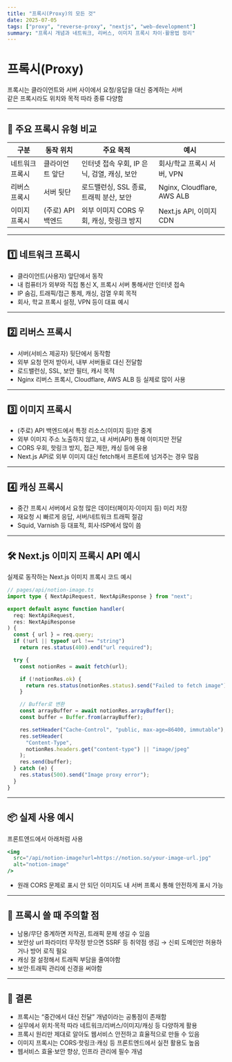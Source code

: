 ```yaml
---
title: "프록시(Proxy)의 모든 것"
date: 2025-07-05
tags: ["proxy", "reverse-proxy", "nextjs", "web-development"]
summary: "프록시 개념과 네트워크, 리버스, 이미지 프록시 차이·활용법 정리"
---
```


# 프록시(Proxy)

프록시는 클라이언트와 서버 사이에서 요청/응답을 대신 중계하는 서버  
같은 프록시라도 위치와 목적 따라 종류 다양함

---

## 📌 주요 프록시 유형 비교

| 구분            | 동작 위치         | 주요 목적                                   | 예시                       |
| --------------- | ----------------- | ------------------------------------------- | -------------------------- |
| 네트워크 프록시 | 클라이언트 앞단   | 인터넷 접속 우회, IP 은닉, 검열, 캐싱, 보안 | 회사/학교 프록시 서버, VPN |
| 리버스 프록시   | 서버 뒷단         | 로드밸런싱, SSL 종료, 트래픽 분산, 보안     | Nginx, Cloudflare, AWS ALB |
| 이미지 프록시   | (주로) API 백엔드 | 외부 이미지 CORS 우회, 캐싱, 핫링크 방지    | Next.js API, 이미지 CDN    |

---

## 1️⃣ 네트워크 프록시

- 클라이언트(사용자) 앞단에서 동작
- 내 컴퓨터가 외부와 직접 통신 X, 프록시 서버 통해서만 인터넷 접속
- IP 숨김, 트래픽/접근 통제, 캐싱, 검열 우회 목적
- 회사, 학교 프록시 설정, VPN 등이 대표 예시

---

## 2️⃣ 리버스 프록시

- 서버(서비스 제공자) 뒷단에서 동작함
- 외부 요청 먼저 받아서, 내부 서버들로 대신 전달함
- 로드밸런싱, SSL, 보안 필터, 캐시 목적
- Nginx 리버스 프록시, Cloudflare, AWS ALB 등 실제로 많이 사용

---

## 3️⃣ 이미지 프록시

- (주로) API 백엔드에서 특정 리소스(이미지 등)만 중계
- 외부 이미지 주소 노출하지 않고, 내 서버(API) 통해 이미지만 전달
- CORS 우회, 핫링크 방지, 접근 제한, 캐싱 등에 유용
- Next.js API로 외부 이미지 대신 fetch해서 프론트에 넘겨주는 경우 많음

---

## 4️⃣ 캐싱 프록시

- 중간 프록시 서버에서 요청 많은 데이터(페이지·이미지 등) 미리 저장
- 재요청 시 빠르게 응답, 서버/네트워크 트래픽 절감
- Squid, Varnish 등 대표적, 회사·ISP에서 많이 씀

---

## 🛠️ Next.js 이미지 프록시 API 예시

실제로 동작하는 Next.js 이미지 프록시 코드 예시

```typescript
// pages/api/notion-image.ts
import type { NextApiRequest, NextApiResponse } from "next";

export default async function handler(
  req: NextApiRequest,
  res: NextApiResponse
) {
  const { url } = req.query;
  if (!url || typeof url !== "string")
    return res.status(400).end("url required");

  try {
    const notionRes = await fetch(url);

    if (!notionRes.ok) {
      return res.status(notionRes.status).send("Failed to fetch image");
    }

    // Buffer로 변환
    const arrayBuffer = await notionRes.arrayBuffer();
    const buffer = Buffer.from(arrayBuffer);

    res.setHeader("Cache-Control", "public, max-age=86400, immutable");
    res.setHeader(
      "Content-Type",
      notionRes.headers.get("content-type") || "image/jpeg"
    );
    res.send(buffer);
  } catch (e) {
    res.status(500).send("Image proxy error");
  }
}
```

---

## 📦 실제 사용 예시

프론트엔드에서 아래처럼 사용

```jsx
<img
  src="/api/notion-image?url=https://notion.so/your-image-url.jpg"
  alt="notion-image"
/>
```

- 원래 CORS 문제로 표시 안 되던 이미지도
  내 서버 프록시 통해 안전하게 표시 가능

---

## 🌟 프록시 쓸 때 주의할 점

- 남용/무단 중계하면 저작권, 트래픽 문제 생길 수 있음
- 보안상 url 파라미터 무작정 받으면 SSRF 등 취약점 생김
  → 신뢰 도메인만 허용하거나 방어 로직 필요
- 캐싱 잘 설정해서 트래픽 부담을 줄여야함
- 보안·트래픽 관리에 신경을 써야함

---

## 🚩 결론

- 프록시는 “중간에서 대신 전달” 개념이라는 공통점이 존재함
- 실무에서 위치·목적 따라 네트워크/리버스/이미지/캐싱 등 다양하게 활용
- 프록시 원리만 제대로 알아도 웹서비스 안전하고 효율적으로 만들 수 있음
- 이미지 프록시는 CORS·핫링크·캐싱 등 프론트엔드에서 실전 활용도 높음
- 웹서비스 효율·보안 향상, 인프라 관리에 필수 개념
